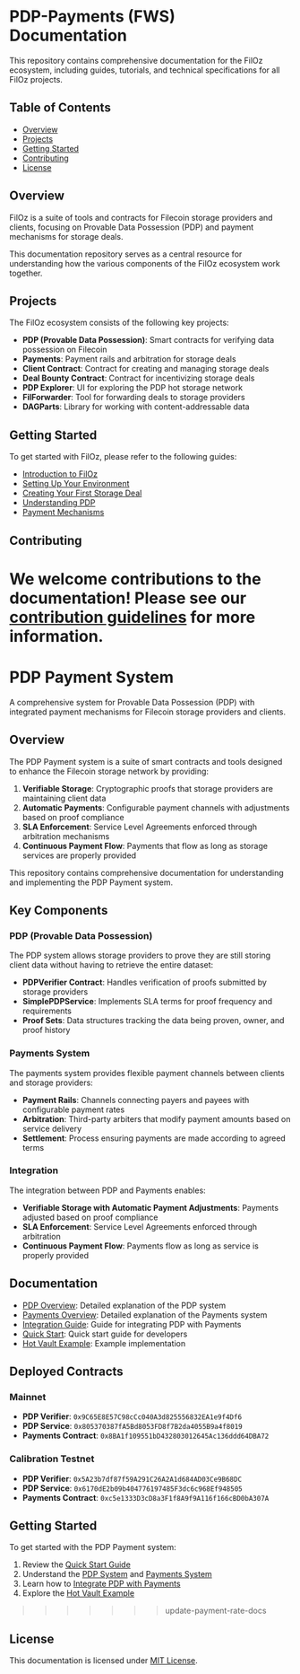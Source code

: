 # PDP-Payments (FWS) Documentation

This repository contains comprehensive documentation for the FilOz ecosystem, including guides, tutorials, and technical specifications for all FilOz projects.

## Table of Contents

- [Overview](#overview)
- [Projects](#projects)
- [Getting Started](#getting-started)
- [Contributing](#contributing)
- [License](#license)

## Overview

FilOz is a suite of tools and contracts for Filecoin storage providers and clients, focusing on Provable Data Possession (PDP) and payment mechanisms for storage deals.

This documentation repository serves as a central resource for understanding how the various components of the FilOz ecosystem work together.

## Projects

The FilOz ecosystem consists of the following key projects:

- **PDP (Provable Data Possession)**: Smart contracts for verifying data possession on Filecoin
- **Payments**: Payment rails and arbitration for storage deals
- **Client Contract**: Contract for creating and managing storage deals
- **Deal Bounty Contract**: Contract for incentivizing storage deals
- **PDP Explorer**: UI for exploring the PDP hot storage network
- **FilForwarder**: Tool for forwarding deals to storage providers
- **DAGParts**: Library for working with content-addressable data

## Getting Started

To get started with FilOz, please refer to the following guides:

- [Introduction to FilOz](docs/introduction.md)
- [Setting Up Your Environment](docs/setup.md)
- [Creating Your First Storage Deal](docs/first-deal.md)
- [Understanding PDP](docs/pdp-overview.md)
- [Payment Mechanisms](docs/payments.md)

## Contributing

We welcome contributions to the documentation! Please see our [contribution guidelines](docs/contributing.md) for more information.
=======
# PDP Payment System

A comprehensive system for Provable Data Possession (PDP) with integrated payment mechanisms for Filecoin storage providers and clients.

## Overview

The PDP Payment system is a suite of smart contracts and tools designed to enhance the Filecoin storage network by providing:

1. **Verifiable Storage**: Cryptographic proofs that storage providers are maintaining client data
2. **Automatic Payments**: Configurable payment channels with adjustments based on proof compliance
3. **SLA Enforcement**: Service Level Agreements enforced through arbitration mechanisms
4. **Continuous Payment Flow**: Payments that flow as long as storage services are properly provided

This repository contains comprehensive documentation for understanding and implementing the PDP Payment system.

## Key Components

### PDP (Provable Data Possession)

The PDP system allows storage providers to prove they are still storing client data without having to retrieve the entire dataset:

- **PDPVerifier Contract**: Handles verification of proofs submitted by storage providers
- **SimplePDPService**: Implements SLA terms for proof frequency and requirements
- **Proof Sets**: Data structures tracking the data being proven, owner, and proof history

### Payments System

The payments system provides flexible payment channels between clients and storage providers:

- **Payment Rails**: Channels connecting payers and payees with configurable payment rates
- **Arbitration**: Third-party arbiters that modify payment amounts based on service delivery
- **Settlement**: Process ensuring payments are made according to agreed terms

### Integration

The integration between PDP and Payments enables:

- **Verifiable Storage with Automatic Payment Adjustments**: Payments adjusted based on proof compliance
- **SLA Enforcement**: Service Level Agreements enforced through arbitration
- **Continuous Payment Flow**: Payments flow as long as service is properly provided

## Documentation

- [PDP Overview](docs/pdp-overview.md): Detailed explanation of the PDP system
- [Payments Overview](docs/payments-overview.md): Detailed explanation of the Payments system
- [Integration Guide](docs/integration-guide.md): Guide for integrating PDP with Payments
- [Quick Start](docs/quick-start.md): Quick start guide for developers
- [Hot Vault Example](docs/examples/hot-vault.md): Example implementation

## Deployed Contracts

### Mainnet

- **PDP Verifier**: `0x9C65E8E57C98cCc040A3d825556832EA1e9f4Df6`
- **PDP Service**: `0x805370387fA5Bd8053FD8f7B2da4055B9a4f8019`
- **Payments Contract**: `0x8BA1f109551bD432803012645Ac136ddd64DBA72`

### Calibration Testnet

- **PDP Verifier**: `0x5A23b7df87f59A291C26A2A1d684AD03Ce9B68DC`
- **PDP Service**: `0x6170dE2b09b404776197485F3dc6c968Ef948505`
- **Payments Contract**: `0xc5e1333D3cD8a3F1f8A9f9A116f166cBD0bA307A`

## Getting Started

To get started with the PDP Payment system:

1. Review the [Quick Start Guide](docs/quick-start.md)
2. Understand the [PDP System](docs/pdp-overview.md) and [Payments System](docs/payments-overview.md)
3. Learn how to [Integrate PDP with Payments](docs/integration-guide.md)
4. Explore the [Hot Vault Example](docs/examples/hot-vault.md)
>>>>>>> update-payment-rate-docs

## License

This documentation is licensed under [MIT License](LICENSE).
